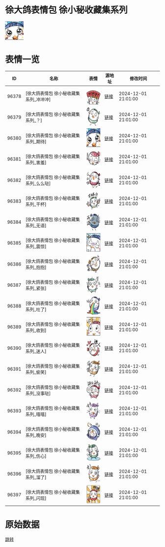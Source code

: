 # 徐大鸽表情包 徐小秘收藏集系列

<img src="./cover.png" height="60" alt="cover" />

# 表情一览

|ID|名称|表情|源地址|修改时间|
|----|----|----|----|----|
|96378|[徐大鸽表情包 徐小秘收藏集系列_冲冲冲]|<img src="./pic/096378_%5B徐大鸽表情包 徐小秘收藏集系列_冲冲冲%5D.png" height="60" alt="冲冲冲"/>|[链接](https://i0.hdslb.com/bfs/garb/39730ca5fbb0e589ab14aba2588bcb3f9b42527a.png)|2024-12-01 21:01:00|
|96379|[徐大鸽表情包 徐小秘收藏集系列_？]|<img src="./pic/096379_%5B徐大鸽表情包 徐小秘收藏集系列_？%5D.png" height="60" alt="？"/>|[链接](https://i0.hdslb.com/bfs/garb/6c1be7f588ef6628a744af18f9bddb86fd510bc4.png)|2024-12-01 21:01:00|
|96380|[徐大鸽表情包 徐小秘收藏集系列_期待]|<img src="./pic/096380_%5B徐大鸽表情包 徐小秘收藏集系列_期待%5D.png" height="60" alt="期待"/>|[链接](https://i0.hdslb.com/bfs/garb/13d0528b57c1652d780d2ee0d70b73dd0042ed67.png)|2024-12-01 21:01:00|
|96381|[徐大鸽表情包 徐小秘收藏集系列_害羞]|<img src="./pic/096381_%5B徐大鸽表情包 徐小秘收藏集系列_害羞%5D.png" height="60" alt="害羞"/>|[链接](https://i0.hdslb.com/bfs/garb/0ef08c4cc784c795ea02795c7877ea3ae5d40eca.png)|2024-12-01 21:01:00|
|96382|[徐大鸽表情包 徐小秘收藏集系列_么么哒]|<img src="./pic/096382_%5B徐大鸽表情包 徐小秘收藏集系列_么么哒%5D.png" height="60" alt="么么哒"/>|[链接](https://i0.hdslb.com/bfs/garb/8e2a7a4a13d60ea40c42924815227a6c6b3912d5.png)|2024-12-01 21:01:00|
|96383|[徐大鸽表情包 徐小秘收藏集系列_干杯]|<img src="./pic/096383_%5B徐大鸽表情包 徐小秘收藏集系列_干杯%5D.png" height="60" alt="干杯"/>|[链接](https://i0.hdslb.com/bfs/garb/6e5c8f77dc54097290496cbb4ff9a4dbf13d9b3f.png)|2024-12-01 21:01:00|
|96384|[徐大鸽表情包 徐小秘收藏集系列_无语]|<img src="./pic/096384_%5B徐大鸽表情包 徐小秘收藏集系列_无语%5D.png" height="60" alt="无语"/>|[链接](https://i0.hdslb.com/bfs/garb/3667a976dfdab2aa97e1c78e3aae610874009715.png)|2024-12-01 21:01:00|
|96385|[徐大鸽表情包 徐小秘收藏集系列_震惊]|<img src="./pic/096385_%5B徐大鸽表情包 徐小秘收藏集系列_震惊%5D.png" height="60" alt="震惊"/>|[链接](https://i0.hdslb.com/bfs/garb/1fee80c1e45219a4a94491fce8a6bee208fbeb43.png)|2024-12-01 21:01:00|
|96386|[徐大鸽表情包 徐小秘收藏集系列_抱抱]|<img src="./pic/096386_%5B徐大鸽表情包 徐小秘收藏集系列_抱抱%5D.png" height="60" alt="抱抱"/>|[链接](https://i0.hdslb.com/bfs/garb/9db6f1a8f26298c9b9ad9da9935b0710fcb3bfcf.png)|2024-12-01 21:01:00|
|96387|[徐大鸽表情包 徐小秘收藏集系列_紧张]|<img src="./pic/096387_%5B徐大鸽表情包 徐小秘收藏集系列_紧张%5D.png" height="60" alt="紧张"/>|[链接](https://i0.hdslb.com/bfs/garb/38224dab1f435dace1c9934e68bf1b20f5d0aa0d.png)|2024-12-01 21:01:00|
|96388|[徐大鸽表情包 徐小秘收藏集系列_吐了]|<img src="./pic/096388_%5B徐大鸽表情包 徐小秘收藏集系列_吐了%5D.png" height="60" alt="吐了"/>|[链接](https://i0.hdslb.com/bfs/garb/a967a12bcc9f66cb7e1dc3ff04bd1d319e6a822b.png)|2024-12-01 21:01:00|
|96389|[徐大鸽表情包 徐小秘收藏集系列_收到]|<img src="./pic/096389_%5B徐大鸽表情包 徐小秘收藏集系列_收到%5D.png" height="60" alt="收到"/>|[链接](https://i0.hdslb.com/bfs/garb/e9762fbbfce86afc1d7bb93a22d48a7080364056.png)|2024-12-01 21:01:00|
|96390|[徐大鸽表情包 徐小秘收藏集系列_迷人]|<img src="./pic/096390_%5B徐大鸽表情包 徐小秘收藏集系列_迷人%5D.png" height="60" alt="迷人"/>|[链接](https://i0.hdslb.com/bfs/garb/63e2745715c9efff1a881f2366838b510e38ccd6.png)|2024-12-01 21:01:00|
|96391|[徐大鸽表情包 徐小秘收藏集系列_偷笑]|<img src="./pic/096391_%5B徐大鸽表情包 徐小秘收藏集系列_偷笑%5D.png" height="60" alt="偷笑"/>|[链接](https://i0.hdslb.com/bfs/garb/fe54b6715abd8a239c99165957da019b4b32dd93.png)|2024-12-01 21:01:00|
|96392|[徐大鸽表情包 徐小秘收藏集系列_没事哒]|<img src="./pic/096392_%5B徐大鸽表情包 徐小秘收藏集系列_没事哒%5D.png" height="60" alt="没事哒"/>|[链接](https://i0.hdslb.com/bfs/garb/e1a9ff76642c8a6cbb2d3e6148f9c0257b9783e8.png)|2024-12-01 21:01:00|
|96393|[徐大鸽表情包 徐小秘收藏集系列_嘻嘻]|<img src="./pic/096393_%5B徐大鸽表情包 徐小秘收藏集系列_嘻嘻%5D.png" height="60" alt="嘻嘻"/>|[链接](https://i0.hdslb.com/bfs/garb/73ed3c9fd3f7be76ba5bc16e363fff52b90265ea.png)|2024-12-01 21:01:00|
|96394|[徐大鸽表情包 徐小秘收藏集系列_晚安]|<img src="./pic/096394_%5B徐大鸽表情包 徐小秘收藏集系列_晚安%5D.png" height="60" alt="晚安"/>|[链接](https://i0.hdslb.com/bfs/garb/75c5c43f8bcb2205af36ce97e4f6b59d2c54c3d3.png)|2024-12-01 21:01:00|
|96395|[徐大鸽表情包 徐小秘收藏集系列_伤心]|<img src="./pic/096395_%5B徐大鸽表情包 徐小秘收藏集系列_伤心%5D.png" height="60" alt="伤心"/>|[链接](https://i0.hdslb.com/bfs/garb/129a20187294d6787524e2af92c4e037363e09bc.png)|2024-12-01 21:01:00|
|96396|[徐大鸽表情包 徐小秘收藏集系列_溜了]|<img src="./pic/096396_%5B徐大鸽表情包 徐小秘收藏集系列_溜了%5D.png" height="60" alt="溜了"/>|[链接](https://i0.hdslb.com/bfs/garb/3da6c56de8d3dfe7d5a107d6ab68c0c50db0ab03.png)|2024-12-01 21:01:00|
|96397|[徐大鸽表情包 徐小秘收藏集系列_闪现]|<img src="./pic/096397_%5B徐大鸽表情包 徐小秘收藏集系列_闪现%5D.png" height="60" alt="闪现"/>|[链接](https://i0.hdslb.com/bfs/garb/9b02ac8e33be1e1c3ca5ca76a67dd4c4c9693a11.png)|2024-12-01 21:01:00|

# 原始数据

[跳转](./raw.json)

